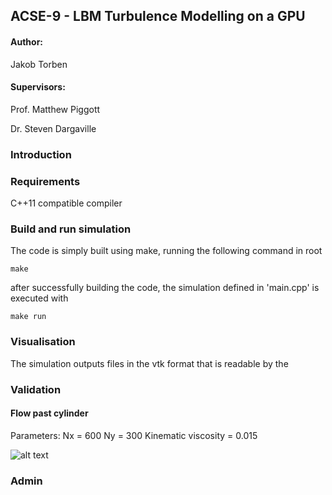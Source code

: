 ## ACSE-9 - LBM Turbulence Modelling on a GPU

#### Author:
Jakob Torben

#### Supervisors:
Prof. Matthew Piggott

Dr. Steven Dargaville


### Introduction



### Requirements
C++11 compatible compiler


### Build and run simulation

The code is simply built using make, running the following command in root

`make`

after successfully building the code, the simulation defined in 'main.cpp' is executed with

`make run`

### Visualisation
The simulation outputs files in the vtk format that is readable by the


### Validation

#### Flow past cylinder
Parameters: 
Nx = 600
Ny = 300
Kinematic viscosity = 0.015


![alt text](https://github.com/acse-2020/acse2020-acse9-finalreport-acse-jrt3817/blob/main/figures/flow_cylinder_Re5.png?raw=true "Reynolds number 5")


### Admin
